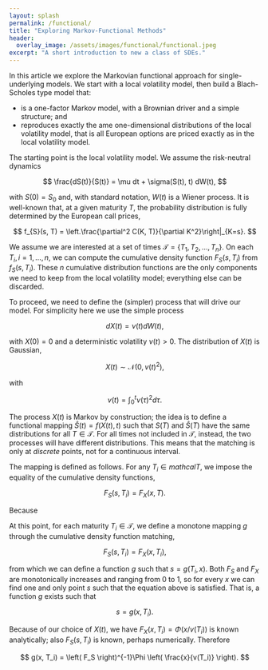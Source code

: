 ```yaml
---
layout: splash
permalink: /functional/
title: "Exploring Markov-Functional Methods"
header:
  overlay_image: /assets/images/functional/functional.jpeg
excerpt: "A short introduction to new a class of SDEs."
---
```


In this article we explore the Markovian functional approach for single-underlying models. We start with a local volatility model, then build a Blach-Scholes type model that:

- is a one-factor Markov model, with a Brownian driver and a simple structure; and
- reproduces exactly the ame one-dimensional distributions of the local volatility model, that is all European options are priced exactly as in the local volatility model.

The starting point is the local volatility model. We assume the risk-neutral dynamics

$$
\frac{dS(t)}{S(t)} = \mu dt + \sigma(S(t), t) dW(t),
$$

with $S(0) = S_0$ and, with standard notation, $W(t)$ is a Wiener process. It is well-known that, at a given maturity $T$, the probability distribution is fully determined by the European call prices,

$$
f_{S}(s, T) = \left.\frac{\partial^2 C(K, T)}{\partial K^2}\right|_{K=s}.
$$

We assume we are interested at a set of times $\mathcal{T} = \{ T_1, T_2, \ldots, T_n \}$. On each $T_i, i = 1, \ldots, n$,
we can compute the cumulative density function $F_{S}(s, T_i)$ from $f_{S}(s, T_i)$. These $n$ cumulative distribution functions
are the only components we need to keep from the local volatility model; everything else can be discarded.

To proceed, we need to define the (simpler) process that will drive our model. For simplicity here we use the simple process

$$
dX(t) = \nu(t) dW(t),
$$

with $X(0) = 0$ and a deterministic volatility $\nu(t) > 0$. The distribution of $X(t)$ is Gaussian,

$$
X(t) \sim \mathcal{N}(0, v(t)^2),
$$

with

$$
v(t) = \int_0^t \nu(\tau)^2 d\tau.
$$

The process $X(t)$ is Markov by construction; the idea is to define a functional mapping $\hat{S}(t) = f(X(t), t)$ such that $S(T)$ and $\hat{S}(T)$ have the same distributions for all $T \in \mathcal{T}$. For all times not included in $\mathcal{T}$, instead, the two processes will have different distributions. This means that the matching is only at *discrete* points, not for a continuous interval.

The mapping is defined as follows. For any $T_i \in mathcal{T}$, we impose the equality of the cumulative density functions,

$$
F_S(s, T_i) = F_X(x, T).
$$

Because

At this point, for each maturity $T_i \in \mathcal{T}$, we define a monotone mapping $g$ through the cumulative density function matching,

$$
F_S(s, T_i) = F_X(x, T_i),
$$

from which we can define a function $g$ such that $s = g(T_i, x)$. Both $F_S$ and $F_X$ are monotonically increases and ranging from 0 to 1, so for every $x$ we can find one and only point $s$ such that the equation above is satisfied. That is, a function $g$ exists such that

$$
s = g(x, T_i).
$$

Because of our choice of $X(t)$, we have $F_X(x, T_i) = \Phi(x / v(T_i))$ is known analytically; also $F_S(s, T_i)$ is known, perhaps numerically. Therefore

$$
g(x, T_i) = \left( F_S \right)^{-1}\Phi \left( \frac{x}{v(T_i)} \right).
$$
